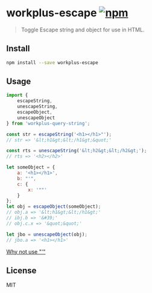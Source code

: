 # workplus-escape [![npm](https://img.shields.io/npm/v/workplus-escape.svg?maxAge=2592000?style=flat-square)]()

>Toggle Escape string and object for use in HTML. 

## Install

```bash
npm install --save workplus-escape
```

## Usage

```js
import { 
    escapeString,
    unescapeString,
    escapeObject,
    unescapeObject 
} from 'workplus-query-string';

const str = escapeString('<h1></h1>"');
// str => '&lt;h1&gt;&lt;/h1&gt;&quot;'

const rts = unescapeString('&lt;h2&gt;&lt;/h2&gt;');
// rts => '<h2></h2>'

let someObject = {
    a: '<h1></h1>',
    b: "'",
    c: {
        x: '""'
    }
};
let obj = escapeObject(someObject);
// obj.a => '&lt;h1&gt;&lt;/h1&gt;'
// ibj.b => '&#39;'
// obj.c.x => '&quot;&quot;'

let jbo = unescapeObject(obj);
// jbo.a => '<h1></h1>'

```

[Why not use "&apos;"](https://blogs.msdn.microsoft.com/kirillosenkov/2010/03/19/apos-is-in-xml-in-html-use-39/)

## License

MIT